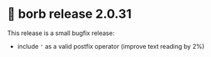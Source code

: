 # :mega: borb release 2.0.31

This release is a small bugfix release:
- include `'` as a valid postfix operator (improve text reading by 2%)